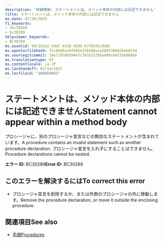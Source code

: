 ```yaml
---
description: '詳細情報: ステートメントは、メソッド本体の内部には記述できません'
title: ステートメントは、メソッド本体の内部には記述できません
ms.date: 07/20/2015
f1_keywords:
- vbc30289
- bc30289
helpviewer_keywords:
- BC30289
ms.assetid: 9dc332e2-3dd7-4159-959b-6776345c9d0c
ms.openlocfilehash: f2c89d6a19fb95e25b180a1a300f366026eb0744
ms.sourcegitcommit: 10e719780594efc781b15295e499c66f316068b8
ms.translationtype: HT
ms.contentlocale: ja-JP
ms.lasthandoff: 02/14/2021
ms.locfileid: "100455081"
---
```

# <a name="statement-cannot-appear-within-a-method-body"></a><span data-ttu-id="8af5c-103">ステートメントは、メソッド本体の内部には記述できません</span><span class="sxs-lookup"><span data-stu-id="8af5c-103">Statement cannot appear within a method body</span></span>

<span data-ttu-id="8af5c-104">プロシージャに、別のプロシージャ宣言などの無効なステートメントが含まれています。</span><span class="sxs-lookup"><span data-stu-id="8af5c-104">A procedure contains an invalid statement such as another procedure declaration.</span></span> <span data-ttu-id="8af5c-105">プロシージャ宣言を入れ子にすることはできません。</span><span class="sxs-lookup"><span data-stu-id="8af5c-105">Procedure declarations cannot be nested.</span></span>  
  
 <span data-ttu-id="8af5c-106">**エラー ID:** BC30289</span><span class="sxs-lookup"><span data-stu-id="8af5c-106">**Error ID:** BC30289</span></span>  
  
## <a name="to-correct-this-error"></a><span data-ttu-id="8af5c-107">このエラーを解決するには</span><span class="sxs-lookup"><span data-stu-id="8af5c-107">To correct this error</span></span>  
  
- <span data-ttu-id="8af5c-108">プロシージャ宣言を削除するか、または外側のプロシージャの外に移動します。</span><span class="sxs-lookup"><span data-stu-id="8af5c-108">Remove the procedure declaration, or move it outside the enclosing procedure.</span></span>  
  
## <a name="see-also"></a><span data-ttu-id="8af5c-109">関連項目</span><span class="sxs-lookup"><span data-stu-id="8af5c-109">See also</span></span>

- [<span data-ttu-id="8af5c-110">手順</span><span class="sxs-lookup"><span data-stu-id="8af5c-110">Procedures</span></span>](../programming-guide/language-features/procedures/index.md)
